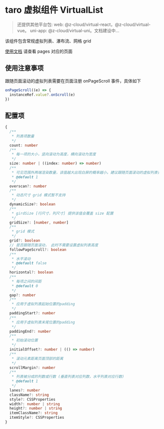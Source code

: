 # taro 虚拟组件 VirtualList

> 还提供其他平台包: web: @z-cloud/virtual-react，@z-cloud/virtual-vue。 uni-app: @z-cloud/virtual-uni。文档建设中...

该组件包含常规虚拟列表、瀑布流、网格 grid

[使用文档](https://github.com/zyt-cloud/virtual-taro-demo) 请查看 pages 对应的页面

## 使用注意事项

跟随页面滚动的虚拟列表需要在页面注册 onPageScroll 事件，具体如下

```ts
onPageScroll((e) => {
  instanceRef.value?.onScroll(e)
})
```

## 配置项

```ts
{
  /**
   * 列表项数量
   */
  count: number
  /**
   * 每一项的大小，竖向滚动为高度，横向滚动为宽度
   */
  size: number | ((index: number) => number)
  /**
   * 可见范围外两端渲染数量，该值越大出现白屏的概率越小。建议跟随页面滚动的虚拟列表该值可稍微配置大一些。
   * @default 1
   */
  overscan?: number
  /**
   * 动态尺寸 grid 模式暂不支持
   */
  dynamicSize?: boolean
  /**
   * girdSize [行尺寸，列尺寸] 提供该值会覆盖 size 配置
   */
  gridSize?: [number, number]
  /**
   * grid 模式
   */
  grid?: boolean
  // 是否跟随页面滚动， 此时不需要设置虚拟列表高度
  followPageScroll?: boolean
  /**
   * 水平滚动
   * @default false
   */
  horizontal?: boolean
  /**
   * 每项之间的间距
   * @default 0
   */
  gap?: number
  /**
   * 应用于虚拟列表起始位置的padding
   */
  paddingStart?: number
  /**
   * 应用于虚拟列表末尾位置的padding
   */
  paddingEnd?: number
  /**
   * 初始滚动位置
   */
  initialOffset?: number | (() => number)
  /**
   * 滚动元素距离页面顶部的距离
   */
  scrollMargin?: number
  /**
   * 列表被分成的列数或行数 (垂直列表对应列数，水平列表对应行数)
   * @default 1
   */
  lanes?: number
  className?: string
  style?: CSSProperties
  width?: number | string
  height?: number | string
  itemClassName?: string
  itemStyle?: CSSProperties
}
```
